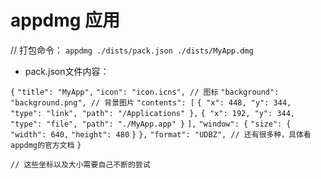 

# appdmg 应用



// 打包命令：
`appdmg ./dists/pack.json ./dists/MyApp.dmg`



- pack.json文件内容：

`{`
  `"title": "MyApp",`
  `"icon": "icon.icns", // 图标`
  `"background": "background.png", // 背景图片`
  `"contents": [`
    `{ "x": 448, "y": 344, "type": "link", "path": "/Applications" },`
    `{ "x": 192, "y": 344, "type": "file", "path": "./MyApp.app" }`
  `],`
  `"window": {`
      `"size": {`
          `"width": 640,`
          `"height": 480`
      `}`
  `},`
  `"format": "UDBZ", // 还有很多种，具体看appdmg的官方文档`
`}`

`// 这些坐标以及大小需要自己不断的尝试`